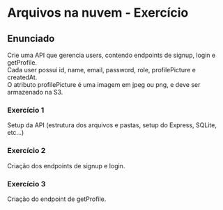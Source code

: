 # Arquivos na nuvem - Exercício

## Enunciado

Crie uma API que gerencia users, contendo endpoints de signup, login e getProfile. <br>
Cada user possui id, name, email, password, role, profilePicture e createdAt. <br>
O atributo profilePicture é uma imagem em jpeg ou png, e deve ser armazenado na S3.

### Exercício 1

Setup da API (estrutura dos arquivos e pastas, setup do Express, SQLite, etc...)

### Exercício 2

Criação dos endpoints de signup e login.

### Exercício 3

Criação do endpoint de getProfile.

